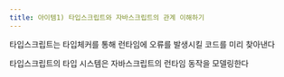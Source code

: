 ```yaml
---
title: 아이템1) 타입스크립트와 자바스크립트의 관계 이해하기
---
```


타입스크립트는 타입체커를 통해 런타임에 오류를 발생시킬 코드를 미리 찾아낸다

타입스크립트의 타입 시스템은 자바스크립트의 런타임 동작을 모델링한다

